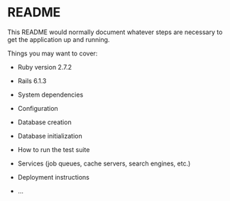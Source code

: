 # README

This README would normally document whatever steps are necessary to get the
application up and running.

Things you may want to cover:

* Ruby version 2.7.2
* Rails 6.1.3

* System dependencies

* Configuration

* Database creation

* Database initialization

* How to run the test suite

* Services (job queues, cache servers, search engines, etc.)

* Deployment instructions

* ...
